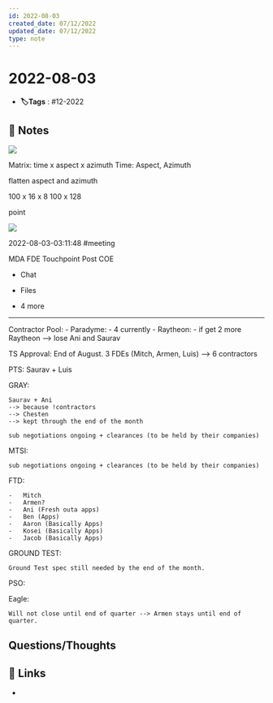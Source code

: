 ```yaml
---
id: 2022-08-03
created_date: 07/12/2022
updated_date: 07/12/2022
type: note
---
```


#  2022-08-03
- **🏷️Tags** :  #12-2022 
[ ](#anki-card)
## 📝 Notes
![](Pasted%20image%2020220803115253.png)

Matrix: 
time x aspect x azimuth 
Time: Aspect, Azimuth

flatten aspect and azimuth


100 x 16 x 8 
100 x 128

point 

![](Pasted%20image%2020220803120756.png)

2022-08-03-03:11:48
 #meeting 

MDA FDE Touchpoint Post COE

-   Chat
    
-   Files
    
-   4 more

-------

Contractor Pool:
	- Paradyme: 
		- 4 currently
	- Raytheon: 
		- if get 2 more Raytheon --> lose Ani and Saurav

TS Approval:
	End of August. 
	3 FDEs (Mitch, Armen, Luis) --> 6 contractors

PTS: 
	Saurav + Luis

GRAY: 

	Saurav + Ani 
	--> because !contractors
	--> Chesten
	--> kept through the end of the month

	sub negotiations ongoing + clearances (to be held by their companies)

MTSI: 

	sub negotiations ongoing + clearances (to be held by their companies)

FTD: 

	-   Mitch
	-   Armen?
	-   Ani (Fresh outa apps)
	-   Ben (Apps)
	-   Aaron (Basically Apps)
	-   Kosei (Basically Apps)
	-   Jacob (Basically Apps)

GROUND TEST:

	Ground Test spec still needed by the end of the month. 

PSO:

Eagle:

	Will not close until end of quarter --> Armen stays until end of quarter. 


## Questions/Thoughts


## 🔗 Links
- 
